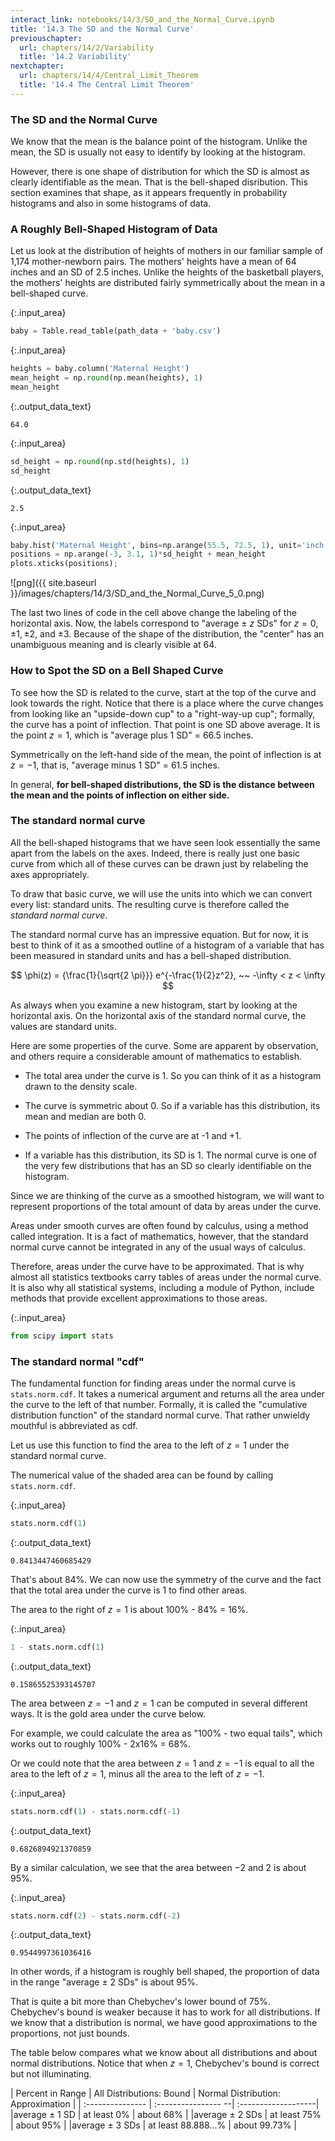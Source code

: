 ```yaml
---
interact_link: notebooks/14/3/SD_and_the_Normal_Curve.ipynb
title: '14.3 The SD and the Normal Curve'
previouschapter:
  url: chapters/14/2/Variability
  title: '14.2 Variability'
nextchapter:
  url: chapters/14/4/Central_Limit_Theorem
  title: '14.4 The Central Limit Theorem'
---
```


### The SD and the Normal Curve ###

We know that the mean is the balance point of the histogram. Unlike the mean, the SD is usually not easy to identify by looking at the histogram. 

However, there is one shape of distribution for which the SD is almost as clearly identifiable as the mean. That is the bell-shaped disribution. This section examines that shape, as it appears frequently in probability histograms and also in some histograms of data.  

### A Roughly Bell-Shaped Histogram of Data ###
Let us look at the distribution of heights of mothers in our familiar sample of 1,174 mother-newborn pairs. The mothers' heights have a mean of 64 inches and an SD of 2.5 inches. Unlike the heights of the basketball players, the mothers' heights are distributed fairly symmetrically about the mean in a bell-shaped curve.


{:.input_area}
```python
baby = Table.read_table(path_data + 'baby.csv')
```


{:.input_area}
```python
heights = baby.column('Maternal Height')
mean_height = np.round(np.mean(heights), 1)
mean_height
```




{:.output_data_text}
```
64.0
```




{:.input_area}
```python
sd_height = np.round(np.std(heights), 1)
sd_height
```




{:.output_data_text}
```
2.5
```




{:.input_area}
```python
baby.hist('Maternal Height', bins=np.arange(55.5, 72.5, 1), unit='inch')
positions = np.arange(-3, 3.1, 1)*sd_height + mean_height
plots.xticks(positions);
```


![png]({{ site.baseurl }}/images/chapters/14/3/SD_and_the_Normal_Curve_5_0.png)


The last two lines of code in the cell above change the labeling of the horizontal axis. Now, the labels correspond to "average $\pm$ $z$ SDs" for $z = 0, \pm 1, \pm 2$, and $\pm 3$. Because of the shape of the distribution, the "center" has an unambiguous meaning and is clearly visible at 64.

### How to Spot the SD on a Bell Shaped Curve ###

To see how the SD is related to the curve, start at the top of the curve and look towards the right. Notice that there is a place where the curve changes from looking like an "upside-down cup" to a "right-way-up cup"; formally, the curve has a point of inflection. That point is one SD above average. It is the point $z=1$, which is "average plus 1 SD" = 66.5 inches.

Symmetrically on the left-hand side of the mean, the point of inflection is at $z=-1$, that is, "average minus 1 SD" = 61.5 inches. 

In general, **for bell-shaped distributions, the SD is the distance between the mean and the points of inflection on either side.**

### The standard normal curve ###

All the bell-shaped histograms that we have seen look essentially the same apart from the labels on the axes. Indeed, there is really just one basic curve from which all of these curves can be drawn just by relabeling the axes appropriately. 

To draw that basic curve, we will use the units into which we can convert every list: standard units. The resulting curve is therefore called the *standard normal curve*. 

The standard normal curve has an impressive equation. But for now, it is best to think of it as a smoothed outline of a histogram of a variable that has been measured in standard units and has a bell-shaped distribution.

$$
\phi(z) = {\frac{1}{\sqrt{2 \pi}}} e^{-\frac{1}{2}z^2}, ~~ -\infty < z < \infty
$$

As always when you examine a new histogram, start by looking at the horizontal axis. On the horizontal axis of the standard normal curve, the values are standard units. 

Here are some properties of the curve. Some are apparent by observation, and others require a considerable amount of mathematics to establish.

- The total area under the curve is 1. So you can think of it as a histogram drawn to the density scale.

- The curve is symmetric about 0. So if a variable has this distribution, its mean and median are both 0.

- The points of inflection of the curve are at -1 and +1. 

- If a variable has this distribution, its SD is 1. The normal curve is one of the very few distributions that has an SD so clearly identifiable on the histogram.

Since we are thinking of the curve as a smoothed histogram, we will want to represent proportions of the total amount of data by areas under the curve. 

Areas under smooth curves are often found by calculus, using a method called integration. It is a fact of mathematics, however, that the standard normal curve cannot be integrated in any of the usual ways of calculus. 

Therefore, areas under the curve have to be approximated. That is why almost all statistics textbooks carry tables of areas under the normal curve. It is also why all statistical systems, including a module of Python, include methods that provide excellent approximations to those areas.


{:.input_area}
```python
from scipy import stats
```

### The standard normal "cdf" ###

The fundamental function for finding areas under the normal curve is `stats.norm.cdf`. It takes a numerical argument and returns all the area under the curve to the left of that number. Formally, it is called the "cumulative distribution function" of the standard normal curve. That rather unwieldy mouthful is abbreviated as cdf.

Let us use this function to find the area to the left of $z=1$ under the standard normal curve. 

The numerical value of the shaded area can be found by calling `stats.norm.cdf`.


{:.input_area}
```python
stats.norm.cdf(1)
```




{:.output_data_text}
```
0.8413447460685429
```



That's about 84%. We can now use the symmetry of the curve and the fact that the total area under the curve is 1 to find other areas. 

The area to the right of $z=1$ is about 100% - 84% = 16%.


{:.input_area}
```python
1 - stats.norm.cdf(1)
```




{:.output_data_text}
```
0.15865525393145707
```



The area between $z=-1$ and $z=1$ can be computed in several different ways.  It is the gold area under the curve below. 

For example, we could calculate the area as "100% - two equal tails", which works out to roughly 100% - 2x16% = 68%.

Or we could note that the area between $z=1$ and $z=-1$ is equal to all the area to the left of $z=1$, minus all the area to the left of $z=-1$.


{:.input_area}
```python
stats.norm.cdf(1) - stats.norm.cdf(-1)
```




{:.output_data_text}
```
0.6826894921370859
```



By a similar calculation, we see that the area between $-2$ and 2 is about 95%.


{:.input_area}
```python
stats.norm.cdf(2) - stats.norm.cdf(-2)
```




{:.output_data_text}
```
0.9544997361036416
```



In other words, if a histogram is roughly bell shaped, the proportion of data in the range "average $\pm$ 2 SDs" is about 95%. 

That is quite a bit more than Chebychev's lower bound of 75%. Chebychev's bound is weaker because it has to work for all distributions. If we know that a distribution is normal, we have good approximations to the proportions, not just bounds.

The table below compares what we know about all distributions and about normal distributions. Notice that when $z=1$, Chebychev's bound is correct but not illuminating.

| Percent in Range   | All Distributions: Bound   | Normal Distribution: Approximation |
| :---------------   | :---------------- --| :-------------------|
|average $\pm$ 1 SD  | at least 0%         | about 68%           |
|average $\pm$ 2 SDs | at least 75%        | about 95%           |
|average $\pm$ 3 SDs | at least 88.888...% | about 99.73%        |
